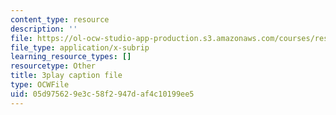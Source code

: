 ```yaml
---
content_type: resource
description: ''
file: https://ol-ocw-studio-app-production.s3.amazonaws.com/courses/res-3-002-collaborative-design-and-creative-expression-with-arduino-microcontrollers-january-iap-2017/05d975629e3c58f2947daf4c10199ee5_6xrabmU-gq8.vtt
file_type: application/x-subrip
learning_resource_types: []
resourcetype: Other
title: 3play caption file
type: OCWFile
uid: 05d97562-9e3c-58f2-947d-af4c10199ee5
---
```

